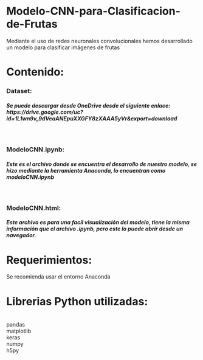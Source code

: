 # Modelo-CNN-para-Clasificacion-de-Frutas

<p>Mediante el uso de redes neuronales convolucionales hemos desarrollado un modelo para clasificar imágenes de frutas</p>

<h1>Contenido:</h1>
<h3>Dataset:</h3> <h5> Se puede descargar desde OneDrive desde el siguiente enlace: https://drive.google.com/uc?id=1L1wn9v_9dVeaANEpuXXGFY8zXAAA5yVr&export=download</h5></br>
<h3>ModeloCNN.ipynb:</h3><h5> Este es el archivo donde se encuentra el desarrollo de nuestro modelo, se hizo mediante la herramienta Anaconda, lo encuentran como modeloCNN.ipynb</h5></br>
<h3>ModeloCNN.html:</h3><h5> Este archivo es para una facil visualización del modelo, tiene la misma información que el archivo .ipynb, pero este lo puede abrir desde un navegador.</h5>

<h1>Requerimientos:</h1>
<p>Se recomienda usar el entorno Anaconda</p>
<h1>Librerias Python utilizadas:</h2></br>
pandas </br>
matplotlib </br>
keras </br>
numpy </br>
h5py </br>

